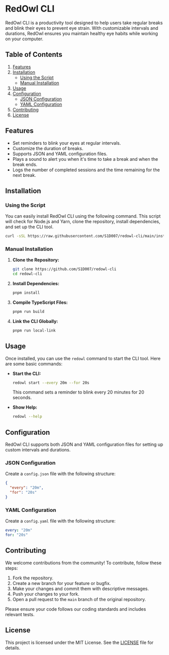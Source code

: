 # RedOwl CLI

RedOwl CLI is a productivity tool designed to help users take regular breaks and blink their eyes to prevent eye strain. With customizable intervals and durations, RedOwl ensures you maintain healthy eye habits while working on your computer.

## Table of Contents

1. [Features](#features)
2. [Installation](#installation)
   - [Using the Script](#using-the-script)
   - [Manual Installation](#manual-installation)
3. [Usage](#usage)
4. [Configuration](#configuration)
   - [JSON Configuration](#json-configuration)
   - [YAML Configuration](#yaml-configuration)
5. [Contributing](#contributing)
6. [License](#license)

## Features

- Set reminders to blink your eyes at regular intervals.
- Customize the duration of breaks.
- Supports JSON and YAML configuration files.
- Plays a sound to alert you when it's time to take a break and when the break ends.
- Logs the number of completed sessions and the time remaining for the next break.

## Installation

### Using the Script

You can easily install RedOwl CLI using the following command. This script will check for Node.js and Yarn, clone the repository, install dependencies, and set up the CLI tool.

```sh
curl -sSL https://raw.githubusercontent.com/S1D007/redowl-cli/main/install.sh | bash
```

### Manual Installation

1. **Clone the Repository:**

   ```sh
   git clone https://github.com/S1D007/redowl-cli
   cd redowl-cli
   ```

2. **Install Dependencies:**

   ```sh
   pnpm install
   ```

3. **Compile TypeScript Files:**

   ```sh
   pnpm run build
   ```

4. **Link the CLI Globally:**

   ```sh
   pnpm run local-link
   ```

## Usage

Once installed, you can use the `redowl` command to start the CLI tool. Here are some basic commands:

- **Start the CLI:**

  ```sh
  redowl start --every 20m --for 20s
  ```

  This command sets a reminder to blink every 20 minutes for 20 seconds.

- **Show Help:**

  ```sh
  redowl --help
  ```

## Configuration

RedOwl CLI supports both JSON and YAML configuration files for setting up custom intervals and durations.

### JSON Configuration

Create a `config.json` file with the following structure:

```json
{
  "every": "20m",
  "for": "20s"
}
```

### YAML Configuration

Create a `config.yaml` file with the following structure:

```yaml
every: "20m"
for: "20s"
```

## Contributing

We welcome contributions from the community! To contribute, follow these steps:

1. Fork the repository.
2. Create a new branch for your feature or bugfix.
3. Make your changes and commit them with descriptive messages.
4. Push your changes to your fork.
5. Open a pull request to the `main` branch of the original repository.

Please ensure your code follows our coding standards and includes relevant tests.

## License

This project is licensed under the MIT License. See the [LICENSE](LICENSE) file for details.
